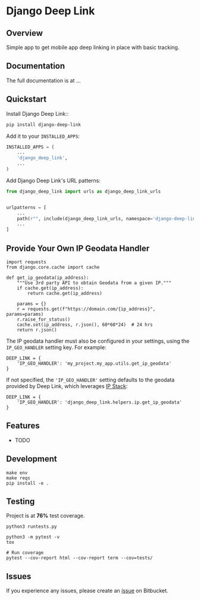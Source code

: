 # Django Deep Link

## Overview

Simple app to get mobile app deep linking in place with basic tracking.

## Documentation

The full documentation is at ...

## Quickstart

Install Django Deep Link::

```bash
pip install django-deep-link
```

Add it to your `INSTALLED_APPS`:

```python
INSTALLED_APPS = (
    ...
    'django_deep_link',
    ...
)
```

Add Django Deep Link's URL patterns:

```python
from django_deep_link import urls as django_deep_link_urls


urlpatterns = [
    ...
    path(r"", include(django_deep_link_urls, namespace='django-deep-link')),
    ...
]
```

## Provide Your Own IP Geodata Handler

```
import requests
from django.core.cache import cache

def get_ip_geodata(ip_address):
    """Use 3rd party API to obtain Geodata from a given IP."""
    if cache.get(ip_address):
        return cache.get(ip_address)

    params = {}
    r = requests.get(f"https://domain.com/{ip_address}", params=params)
    r.raise_for_status()
    cache.set(ip_address, r.json(), 60*60*24)  # 24 hrs
    return r.json()
```

The IP geodata handler must also be configured in your settings, using the `IP_GEO_HANDLER` setting key. For example:

    DEEP_LINK = {
        'IP_GEO_HANDLER': 'my_project.my_app.utils.get_ip_geodata'
    }

If not specified, the `'IP_GEO_HANDLER'` setting defaults to the geodata provided by Deep Link, which leverages [IP Stack](https://ipstack.com/):

    DEEP_LINK = {
        'IP_GEO_HANDLER': 'django_deep_link.helpers.ip.get_ip_geodata'
    }

## Features

- TODO

## Development

    make env
    make reqs
    pip install -e .

## Testing

Project is at **76%** test coverage.

    python3 runtests.py

    python3 -m pytest -v
    tox

    # Run coverage
    pytest --cov-report html --cov-report term --cov=tests/

## Issues

If you experience any issues, please create an [issue](https://bitbucket.org/tsantor/django-deep-link/issues) on Bitbucket.

